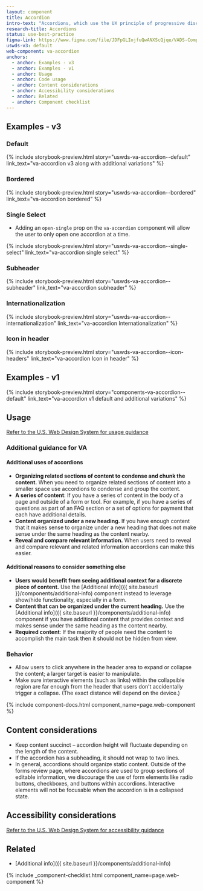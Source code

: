 ```yaml
---
layout: component
title: Accordion
intro-text: "Accordions, which use the UX principle of progressive disclosure, are a list of headers that can be clicked to hide or reveal additional content. By default, accordions are multi-selectable and borderless, however, props can be added to make them bordered and single-select."
research-title: Accordions
status: use-best-practice
figma-link: https://www.figma.com/file/JDFpGLIojfuQwANXScQjqe/VADS-Component-Examples?type=design&node-id=1384%3A10963&mode=design&t=9GU46tVahgdMFZSW-1
uswds-v3: default
web-component: va-accordion
anchors:
  - anchor: Examples - v3
  - anchor: Examples - v1
  - anchor: Usage
  - anchor: Code usage
  - anchor: Content considerations
  - anchor: Accessibility considerations
  - anchor: Related
  - anchor: Component checklist
---
```


## Examples - v3

### Default

{% include storybook-preview.html story="uswds-va-accordion--default" link_text="va-accordion v3 along with additional variations" %}

### Bordered

{% include storybook-preview.html story="uswds-va-accordion--bordered" link_text="va-accordion bordered" %}

### Single Select

* Adding an `open-single` prop on the `va-accordion` component will allow the user to only open one accordion at a time.

{% include storybook-preview.html story="uswds-va-accordion--single-select" link_text="va-accordion single select" %}

### Subheader

{% include storybook-preview.html story="uswds-va-accordion--subheader" link_text="va-accordion subheader" %}

### Internationalization

{% include storybook-preview.html story="uswds-va-accordion--internationalization" link_text="va-accordion Internationalization" %}

### Icon in header

{% include storybook-preview.html story="uswds-va-accordion--icon-headers" link_text="va-accordion Icon in header" %}

## Examples - v1

{% include storybook-preview.html story="components-va-accordion--default" link_text="va-accordion v1 default and additional variations" %}

## Usage

<a class="vads-c-action-link--blue" href="https://designsystem.digital.gov/components/accordion/">Refer to the U.S. Web Design System for usage guidance</a>

### Additional guidance for VA

#### Additional uses of accordions

* **Organizing related sections of content to condense and chunk the content.** When you need to organize related sections of content into a smaller space use accordions to condense and group the content.
* **A series of content**: If you have a series of content in the body of a page and outside of a form or tool. For example, if you have a series of questions as part of an FAQ section or a set of options for payment that each have additional details. 
* **Content organized under a new heading.** If you have enough content that it makes sense to organize under a new heading that does not make sense under the same heading as the content nearby. 
* **Reveal and compare relevant information.** When users need to reveal and compare relevant and related information accordions can make this easier.

#### Additional reasons to consider something else

* **Users would benefit from seeing additional context for a discrete piece of content.** Use the [Additional info]({{ site.baseurl }}/components/additional-info) component instead to leverage show/hide functionality, especially in a form. 
* **Content that can be organized under the current heading.** Use the [Additional info]({{ site.baseurl }}/components/additional-info) component if you have additional content that provides context and makes sense under the same heading as the content nearby.
* **Required content**: If the majority of people need the content to accomplish the main task then it should not be hidden from view.

### Behavior

* Allow users to click anywhere in the header area to expand or collapse the content; a larger target is easier to manipulate.
* Make sure interactive elements (such as links) within the collapsible region are far enough from the header that users don’t accidentally trigger a collapse. (The exact distance will depend on the device.)

{% include component-docs.html component_name=page.web-component %}

## Content considerations

* Keep content succinct – accordion height will fluctuate depending on the length of the content. 
* If the accordion has a subheading, it should not wrap to two lines. 
* In general, accordions should organize static content. Outside of the forms review page, where accordions are used to group sections of editable information, we discourage the use of form elements like radio buttons, checkboxes, and buttons within accordions. Interactive elements will not be focusable when the accordion is in a collapsed state.

## Accessibility considerations

<a class="vads-c-action-link--blue" href="https://designsystem.digital.gov/components/accordion/#accessibility-accordion">Refer to the U.S. Web Design System for accessibility guidance</a>

## Related

* [Additional info]({{ site.baseurl }}/components/additional-info)

{% include _component-checklist.html component_name=page.web-component %}